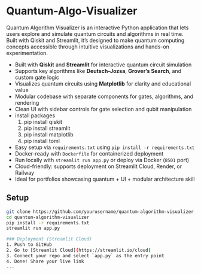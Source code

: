 # Quantum-Algo-Visualizer
Quantum Algorithm Visualizer is an interactive Python application that lets users explore and simulate quantum circuits and algorithms in real time. Built with Qiskit and Streamlit, it’s designed to make quantum computing concepts accessible through intuitive visualizations and hands-on experimentation.

- Built with **Qiskit** and **Streamlit** for interactive quantum circuit simulation  
- Supports key algorithms like **Deutsch-Jozsa**, **Grover’s Search**, and custom gate logic  
- Visualizes quantum circuits using **Matplotlib** for clarity and educational value  
- Modular codebase with separate components for gates, algorithms, and rendering  
- Clean UI with sidebar controls for gate selection and qubit manipulation
- install packages
  1. pip install qiskit
  2. pip install streamlit
  3. pip install matplotlib
  4. pip install toml
- Easy setup via `requirements.txt` using `pip install -r requirements.txt`  
- Docker-ready with `Dockerfile` for containerized deployment  
- Run locally with `streamlit run app.py` or deploy via Docker (`8501` port)  
- Cloud-friendly: supports deployment on Streamlit Cloud, Render, or Railway  
- Ideal for portfolios showcasing quantum + UI + modular architecture skill
  
## Setup
```bash
git clone https://github.com/yourusername/quantum-algorithm-visualizer.git
cd quantum-algorithm-visualizer
pip install -r requirements.txt
streamlit run app.py

### Deployment (Streamlit Cloud)
1. Push to GitHub
2. Go to [Streamlit Cloud](https://streamlit.io/cloud)
3. Connect your repo and select `app.py` as the entry point
4. Done! Share your live link
---
